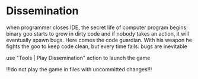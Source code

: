 # Dissemination

when programmer closes IDE, the secret life of computer program begins: binary goo starts to grow in dirty code and if nobody takes an action, it will eventually spawn bugs. Here comes the code guardian. With his weapon he fights the goo to keep code clean, but every time fails: bugs are inevitable

use "Tools | Play Dissemination" action to launch the game

!!!do not play the game in files with uncommitted changes!!!